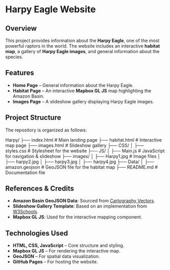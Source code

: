 # Harpy Eagle Website

## Overview
This project provides information about the **Harpy Eagle**, one of the most powerful raptors in the world. The website includes an interactive **habitat map**, a gallery of **Harpy Eagle images**, and general information about the species.

## Features
- **Home Page** – General information about the Harpy Eagle.
- **Habitat Page** – An interactive **Mapbox GL JS** map highlighting the Amazon Basin.
- **Images Page** – A slideshow gallery displaying Harpy Eagle images.

## Project Structure
The repository is organized as follows:

Harpy/
├── index.html         # Main landing page
├── habitat.html       # Interactive map page
├── images.html        # Slideshow gallery
├── CSS/
│   ├── styles.css     # Stylesheet for the website
├── JS/
│   ├── Main.js        # JavaScript for navigation & slideshow
├── images/
│   ├── Harpy1.jpg     # Image files
│   ├── harpy2.jpg
│   ├── harpy3.jpg
│   ├── harpy4.jpg
├── Data/
│   ├── amazon.geojson # GeoJSON file for the habitat map
├── README.md          # Documentation file

## References & Credits
- **Amazon Basin GeoJSON Data**: Sourced from [Cartography Vectors](https://cartographyvectors.com/map/1255-amazon-basin).
- **Slideshow Gallery Template**: Based on an implementation from [W3Schools](https://www.w3schools.com/howto/tryit.asp?filename=tryhow_js_image_grid).
- **Mapbox GL JS**: Used for the interactive mapping component.

## Technologies Used
- **HTML, CSS, JavaScript** – Core structure and styling.
- **Mapbox GL JS** – For rendering the interactive map.
- **GeoJSON** – For spatial data visualization.
- **GitHub Pages** – For hosting the website.
